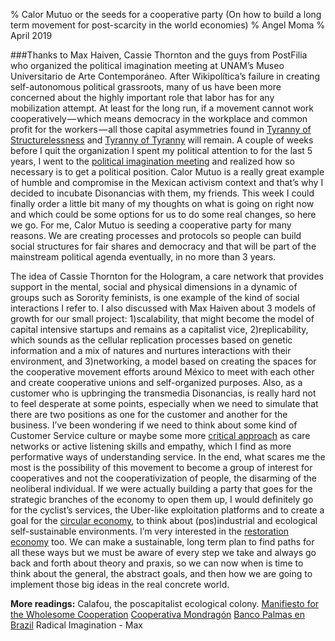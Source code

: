 % Calor Mutuo or the seeds for a cooperative party (On how to build a long term movement for post-scarcity in the world economies)
% Angel Moma
% April 2019

###Thanks to Max Haiven, Cassie Thornton and the guys from PostFilia who organized the political imagination meeting at UNAM’s Museo Universitario de Arte Contemporáneo.
After Wikipolítica’s failure in creating self-autonomous political grassroots, many of us have been more concerned about the highly important role that labor has for any mobilization attempt. At least for the long run, if a movement cannot work cooperatively — which means democracy in the workplace and common profit for the workers — all those capital asymmetries found in [Tyranny of Structurelessness](URL "https://www.jofreeman.com/joreen/tyranny.htm") and [Tyranny of Tyranny](URL "https://theanarchistlibrary.org/library/cathy-levine-the-tyranny-of-tyranny") will remain.
A couple of weeks before I quit the organization I spent my political attention to for the last 5 years, I went to the [political imagination meeting](URL "https://postfilia.com/2019/01/03/imaginacion-politica-encuentro-internacional/") and realized how so necessary is to get a political position. Calor Mutuo is a really great example of humble and compromise in the Mexican activism context and that’s why I decided to incubate Disonancias with them, my friends. This week I could finally order a little bit many of my thoughts on what is going on right now and which could be some options for us to do some real changes, so here we go.
For me, Calor Mutuo is seeding a cooperative party for many reasons. We are creating processes and protocols so people can build social structures for fair shares and democracy and that will be part of the mainstream political agenda eventually, in no more than 3 years. 

The idea of Cassie Thornton for the Hologram, a care network that provides support in the mental, social and physical dimensions in a dynamic of groups such as Sorority feminists, is one example of the kind of social interactions I refer to. I also discussed with Max Haiven about 3 models of growth for our small project: 1)scalability, that might become the model of capital intensive startups and remains as a capitalist vice, 2)replicability, which sounds as the cellular replication processes based on genetic information and a mix of natures and nurtures interactions with their environment, and 3)networking, a model based on creating the spaces for the cooperative movement efforts around México to meet with each other and create cooperative unions and self-organized purposes.
Also, as a customer who is upbringing the transmedia Disonancias, is really hard not to feel desperate at some points, especially when we need to simulate that there are two positions as one for the customer and another for the business. I’ve been wondering if we need to think about some kind of Customer Service culture or maybe some more [critical approach](URL "https://es.wikipedia.org/wiki/Critical_management_studies") as care networks or active listening skills and empathy, which I find as more performative ways of understanding service. In the end, what scares me the most is the possibility of this movement to become a group of interest for cooperatives and not the cooperativization of people, the disarming of the neoliberal individual.
If we were actually building a party that goes for the strategic branches of the economy to open them up, I would definitely go for the cyclist’s services, the Uber-like exploitation platforms and to create a goal for the [circular economy](URL "https://en.wikipedia.org/wiki/Circular_economy"), to think about (pos)industrial and ecological self-sustainable environments. I’m very interested in the [restoration economy](URL "https://en.wikipedia.org/wiki/Restoration_economy") too. We can make a sustainable, long term plan to find paths for all these ways but we must be aware of every step we take and always go back and forth about theory and praxis, so we can now when is time to think about the general, the abstract goals, and then how we are going to implement those big ideas in the real concrete world.

**More readings:**
Calafou, the poscapitalist ecological colony.
[Manifiesto for the Wholesome Cooperation](URL "geo.coop/story/manifesto-wholesome-cooperation")
[Cooperativa Mondragón](URL )
[Banco Palmas en Brazil](URL)
Radical Imagination - Max

